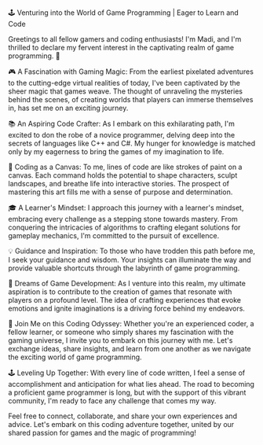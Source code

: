 
🕹️ Venturing into the World of Game Programming | Eager to Learn and Code

Greetings to all fellow gamers and coding enthusiasts! I'm Madi, and I'm thrilled to declare my fervent interest in the captivating realm of game programming. 🚀

🎮 A Fascination with Gaming Magic:
From the earliest pixelated adventures to the cutting-edge virtual realities of today, I've been captivated by the sheer magic that games weave.
The thought of unraveling the mysteries behind the scenes, of creating worlds that players can immerse themselves in, has set me on an exciting journey.

📚 An Aspiring Code Crafter:
As I embark on this exhilarating path, I'm excited to don the robe of a novice programmer, delving deep into the secrets of languages like C++ and C#. 
My hunger for knowledge is matched only by my eagerness to bring the games of my imagination to life.

🌟 Coding as a Canvas:
To me, lines of code are like strokes of paint on a canvas. Each command holds the potential to shape characters, sculpt landscapes, and breathe life into interactive stories. 
The prospect of mastering this art fills me with a sense of purpose and determination.

🎓 A Learner's Mindset:
I approach this journey with a learner's mindset, embracing every challenge as a stepping stone towards mastery. 
From conquering the intricacies of algorithms to crafting elegant solutions for gameplay mechanics, I'm committed to the pursuit of excellence.

💡 Guidance and Inspiration:
To those who have trodden this path before me, I seek your guidance and wisdom.
Your insights can illuminate the way and provide valuable shortcuts through the labyrinth of game programming.

🚀 Dreams of Game Development:
As I venture into this realm, my ultimate aspiration is to contribute to the creation of games that resonate with players on a profound level.
The idea of crafting experiences that evoke emotions and ignite imaginations is a driving force behind my endeavors.

🔗 Join Me on this Coding Odyssey:
Whether you're an experienced coder, a fellow learner, or someone who simply shares my fascination with the gaming universe, I invite you to embark on this journey with me.
Let's exchange ideas, share insights, and learn from one another as we navigate the exciting world of game programming.

🕹️ Leveling Up Together:
With every line of code written, I feel a sense of accomplishment and anticipation for what lies ahead. The road to becoming a proficient game programmer is long, but with the support of this vibrant community, I'm ready to face any challenge that comes my way.

Feel free to connect, collaborate, and share your own experiences and advice. Let's embark on this coding adventure together, united by our shared passion for games and the magic of programming!
